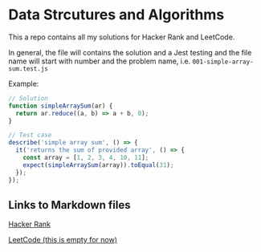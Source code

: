 # Data Strcutures and Algorithms

This a repo contains all my solutions for Hacker Rank and LeetCode.

In general, the file will contains the solution and a Jest testing and the file name will start with number and the problem name, i.e. `001-simple-array-sum.test.js`

Example:

```js
// Solution
function simpleArraySum(ar) {
  return ar.reduce((a, b) => a + b, 0);
}

// Test case
describe('simple array sum', () => {
  it('returns the sum of provided array', () => {
    const array = [1, 2, 3, 4, 10, 11];
    expect(simpleArraySum(array)).toEqual(31);
  });
});
```


## Links to Markdown files

[Hacker Rank](/hackerRank/hackerRank.md)

[LeetCode (this is empty for now)](/leetcode/leetcode.md)